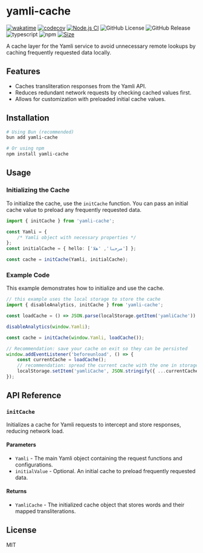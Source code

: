 # yamli-cache

[![wakatime](https://wakatime.com/badge/user/a0b906ce-b8e7-4463-8bce-383238df6d4b/project/3aa4660f-b047-47f6-aaba-38cb6ab53164.svg)](https://wakatime.com/badge/user/a0b906ce-b8e7-4463-8bce-383238df6d4b/project/3aa4660f-b047-47f6-aaba-38cb6ab53164)
[![codecov](https://codecov.io/gh/ragaeeb/yamli-cache/graph/badge.svg?token=PSUQMW9KFL)](https://codecov.io/gh/ragaeeb/yamli-cache)
[![Node.js CI](https://github.com/ragaeeb/yamli-cache/actions/workflows/build.yml/badge.svg)](https://github.com/ragaeeb/yamli-cache/actions/workflows/build.yml)
![GitHub License](https://img.shields.io/github/license/ragaeeb/yamli-cache)
![GitHub Release](https://img.shields.io/github/v/release/ragaeeb/yamli-cache)
![typescript](https://badgen.net/badge/icon/typescript?icon=typescript&label&color=blue)
![npm](https://img.shields.io/npm/dm/yamli-cache)
[![Size](https://deno.bundlejs.com/badge?q=yamli-cache@1.0.2&badge=detailed)](https://bundlejs.com/?q=yamli-cache%401.0.2)

A cache layer for the Yamli service to avoid unnecessary remote lookups by caching frequently requested data locally.

## Features

-   Caches transliteration responses from the Yamli API.
-   Reduces redundant network requests by checking cached values first.
-   Allows for customization with preloaded initial cache values.

## Installation

```bash
# Using Bun (recommended)
bun add yamli-cache

# Or using npm
npm install yamli-cache
```

## Usage

### Initializing the Cache

To initialize the cache, use the `initCache` function. You can pass an initial cache value to preload any frequently requested data.

```typescript
import { initCache } from 'yamli-cache';

const Yamli = {
    /* Yamli object with necessary properties */
};
const initialCache = { hello: ['مرحبا', 'هلا'] };

const cache = initCache(Yamli, initialCache);
```

### Example Code

This example demonstrates how to initialize and use the cache.

```javascript
// this example uses the local storage to store the cache
import { disableAnalytics, initCache } from 'yamli-cache';

const loadCache = () => JSON.parse(localStorage.getItem('yamliCache')) || {};

disableAnalytics(window.Yamli);

const cache = initCache(window.Yamli, loadCache());

// Recommendation: save your cache on exit so they can be persisted
window.addEventListener('beforeunload', () => {
    const currentCache = loadCache();
    // recommendation: spread the current cache with the one in storage in case user opened up your site in more than one tab so you don't accidentally lose data that was saved from another tab
    localStorage.setItem('yamliCache', JSON.stringify({ ...currentCache, ...cache }));
});
```

## API Reference

### `initCache`

Initializes a cache for Yamli requests to intercept and store responses, reducing network load.

#### Parameters

-   `Yamli` - The main Yamli object containing the request functions and configurations.
-   `initialValue` - Optional. An initial cache to preload frequently requested data.

#### Returns

-   `YamliCache` - The initialized cache object that stores words and their mapped transliterations.

## License

MIT
